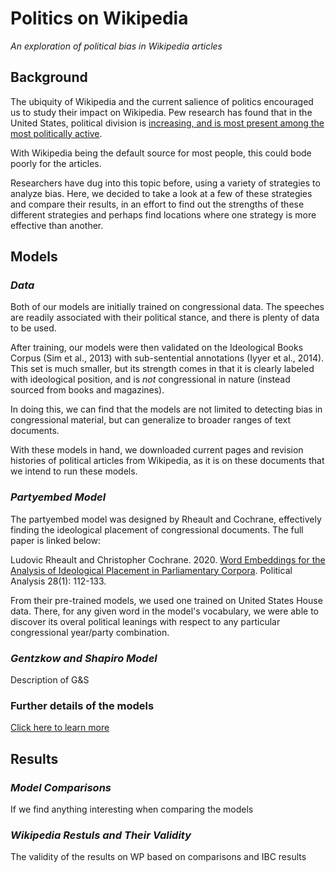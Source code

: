 # Politics on Wikipedia
_An exploration of political bias in Wikipedia articles_


## Background

The ubiquity of Wikipedia and the current salience of politics encouraged us to study their impact on Wikipedia. Pew research has found that in the United States, political division is [increasing, and is most present among the most politically active](https://www.pewresearch.org/politics/2014/06/12/section-1-growing-ideological-consistency/). 

With Wikipedia being the default source for most people, this could bode poorly for the articles.

Researchers have dug into this topic before, using a variety of strategies to analyze bias. Here, we decided to take a look at a few of these strategies and compare their results, in an effort to find out the strengths of these different strategies and perhaps find locations where one strategy is more effective than another.

## Models

### _Data_

Both of our models are initially trained on congressional data. The speeches are readily associated with their political stance, and there is plenty of data to be used.

After training, our models were then validated on the Ideological Books Corpus (Sim et al., 2013) with sub-sentential annotations (Iyyer et al., 2014). This set is much smaller, but its strength comes in that it is clearly labeled with ideological position, and is *not* congressional in nature (instead sourced from books and magazines).

In doing this, we can find that the models are not limited to detecting bias in congressional material, but can generalize to broader ranges of text documents.

With these models in hand, we downloaded current pages and revision histories of political articles from Wikipedia, as it is on these documents that we intend to run these models.

### _Partyembed Model_

The partyembed model was designed by Rheault and Cochrane, effectively finding the ideological placement of congressional documents. The full paper is linked below:

Ludovic Rheault and Christopher Cochrane. 2020. [Word Embeddings for the Analysis of Ideological Placement in Parliamentary Corpora](https://ludovicrheault.weebly.com/uploads/3/9/4/0/39408253/rheaultcochrane2019_pa.pdf). Political Analysis 28(1): 112-133.

From their pre-trained models, we used one trained on United States House data. There, for any given word in the model's vocabulary, we were able to discover its overal political leanings with respect to any particular congressional year/party combination.

### _Gentzkow and Shapiro Model_

Description of G&S

### Further details of the models

[Click here to learn more](further-details.md)

## Results

### _Model Comparisons_

If we find anything interesting when comparing the models

### _Wikipedia Restuls and Their Validity_

The validity of the results on WP based on comparisons and IBC results







